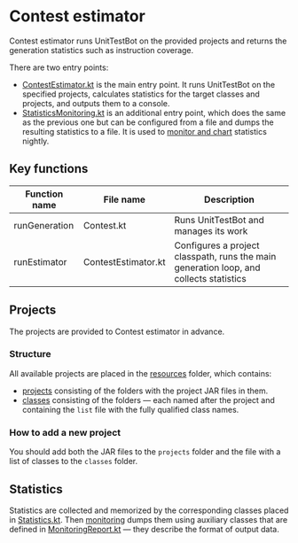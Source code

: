 # Contest estimator

Contest estimator runs UnitTestBot on the provided projects and returns the generation statistics such as instruction coverage.

There are two entry points:
- [ContestEstimator.kt][ep 1] is the main entry point. It runs UnitTestBot on the specified projects, calculates statistics for the target classes and projects, and outputs them to a console.
- [StatisticsMonitoring.kt][ep 2] is an additional entry point, which does the same as the previous one but can be configured from a file and dumps the resulting statistics to a file.
It is used to [monitor and chart][monitoring] statistics nightly.


[ep 1]: src/main/kotlin/org/utbot/contest/ContestEstimator.kt
[ep 2]: src/main/kotlin/org/utbot/monitoring/StatisticsMonitoring.kt
[monitoring]: ../docs/NightStatisticsMonitoring.md

## Key functions

| Function name | File name           | Description                                                                            |
|---------------|---------------------|----------------------------------------------------------------------------------------|
| runGeneration | Contest.kt          | Runs UnitTestBot and manages its work                                                  |
| runEstimator  | ContestEstimator.kt | Configures a project classpath, runs the main generation loop, and collects statistics |


## Projects

The projects are provided to Contest estimator in advance.

### Structure
All available projects are placed in the [resources][resources] folder, which contains:
- [projects][projects] consisting of the folders with the project JAR files in them.
- [classes][classes] consisting of the folders — each named after the project and containing the `list` file with the fully qualified class names.

### How to add a new project
You should add both the JAR files to the `projects` folder and the file with a list of classes to the `classes` folder.

[resources]: src/main/resources
[projects]: src/main/resources/projects
[classes]: src/main/resources/classes

## Statistics
Statistics are collected and memorized by the corresponding classes placed in [Statistics.kt][statistics].
Then [monitoring][ep 2] dumps them using auxiliary classes that are defined in [MonitoringReport.kt][report] — they describe the format of output data. 

[statistics]: src/main/kotlin/org/utbot/contest/Statistics.kt
[report]: src/main/kotlin/org/utbot/monitoring/MonitoringReport.kt
